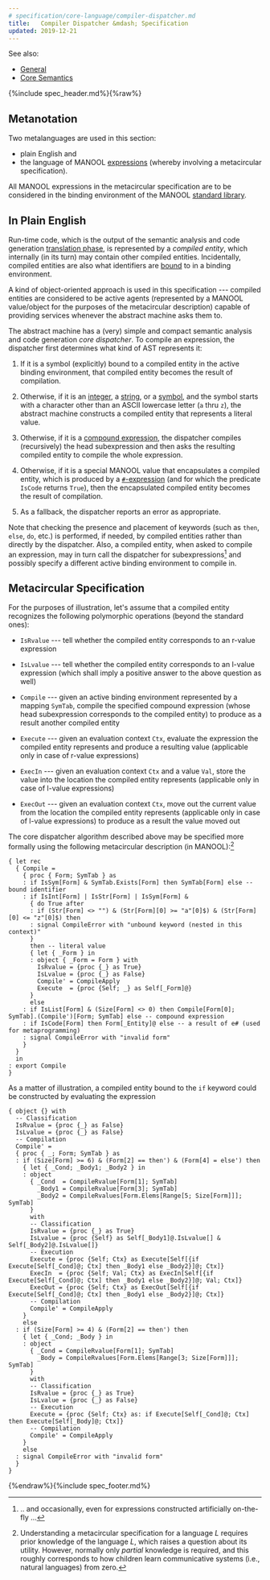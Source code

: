```yaml
---
# specification/core-language/compiler-dispatcher.md
title:   Compiler Dispatcher &mdash; Specification
updated: 2019-12-21
---
```


<aside markdown="1" class="right">

See also:
  * [General](General#start)
  * [Core Semantics](CoreSemantics#start)

</aside>

{%include spec_header.md%}{%raw%}


Metanotation
----------------------------------------------------------------------------------------------------------------------------------------------------------------

Two metalanguages are used in this section:
  * plain English and
  * the language of MANOOL [expressions] (whereby involving a metacircular specification).

All MANOOL expressions in the metacircular specification are to be considered in the binding environment of the MANOOL [standard library].

[expressions]:      /specification/core-language/semantic-concepts#h:forms-expressions-control-flow  "Forms, expressions, control flow"
[standard library]: /specification/standard-library/#start                                           "Standard Library"


In Plain English
----------------------------------------------------------------------------------------------------------------------------------------------------------------

Run-time code, which is the output of the semantic analysis and code generation [translation phase], is represented by a _compiled entity_, which internally (in
its turn) may contain other compiled entities. Incidentally, compiled entities are also what identifiers are [bound] to in a binding environment.

A kind of object-oriented approach is used in this specification --- compiled entities are considered to be active agents (represented by a MANOOL value/object
for the purposes of the metacircular description) capable of providing services whenever the abstract machine asks them to.

The abstract machine has a (very) simple and compact semantic analysis and code generation _core dispatcher_. To compile an expression, the dispatcher first
determines what kind of AST represents it:

1. If it is a symbol (explicitly) bound to a compiled entity in the active binding environment, that compiled entity becomes the result of compilation.

2. Otherwise, if it is an [integer], a [string], or a [symbol], and the symbol starts with a character other than an ASCII lowercase letter (`a` thru `z`), the
   abstract machine constructs a compiled entity that represents a literal value.

3. Otherwise, if it is a [compound expression], the dispatcher compiles (recursively) the head subexpression and then asks the resulting compiled entity to
   compile the whole expression.

4. Otherwise, if it is a special MANOOL value that encapsulates a compiled entity, which is produced by a [`#`-expression] (and for which the predicate `IsCode`
   returns `True`), then the encapsulated compiled entity becomes the result of compilation.

5. As a fallback, the dispatcher reports an error as appropriate.

Note that checking the presence and placement of keywords (such as `then`, `else`, `do`, etc.) is performed, if needed, by compiled entities rather than
directly by the dispatcher. Also, a compiled entity, when asked to compile an expression, may in turn call the dispatcher for subexpressions[^b1] and possibly
specify a different active binding environment to compile in.

[^b1]: .. and occasionally, even for expressions constructed artificially on-the-fly ...

[translation phase]:   /specification/general#h:translation-overview                                                        "Translation Overview"
[bound]:               /specification/core-language/semantic-concepts#h:bindings-and-scopes-binding-environments "Bindings and scopes, binding environments"
[integer]:             /specification/standard-library/basic-data-types#h:integer                                           "Integer Type"
[string]:              /specification/standard-library/basic-data-types#h:string                                            "String Type"
[symbol]:              /specification/standard-library/basic-data-types#h:symbol                                            "Symbol Type"
[compound expression]: /specification/core-language/semantic-concepts#h:forms-expressions-control-flow                      "Forms, expressions, control flow"
[`#`-expression]:      /specification/standard-library/custom-notation-syntactic-macros-metaprogramming#h:sharp-expressions "#-expressions"

Metacircular Specification
----------------------------------------------------------------------------------------------------------------------------------------------------------------

For the purposes of illustration, let's assume that a compiled entity recognizes the following polymorphic operations (beyond the standard ones):

* `IsRvalue` --- tell whether the compiled entity corresponds to an r-value expression

* `IsLvalue` --- tell whether the compiled entity corresponds to an l-value expression (which shall imply a positive answer to the above question as well)

* `Compile` --- given an active binding environment represented by a mapping `SymTab`, compile the specified compound expression (whose head subexpression
  corresponds to the compiled entity) to produce as a result another compiled entity

* `Execute` --- given an evaluation context `Ctx`, evaluate the expression the compiled entity represents and produce a resulting value (applicable only in case
  of r-value expressions)

* `ExecIn` --- given an evaluation context `Ctx` and a value `Val`, store the value into the location the compiled entity represents (applicable only in case of
  l-value expressions)

* `ExecOut` --- given an evaluation context `Ctx`, move out the current value from the location the compiled entity represents (applicable only in case of
  l-value expressions) to produce as a result the value moved out

The core dispatcher algorithm described above may be specified more formally using the following metacircular description (in MANOOL):[^c1]

    { let rec
      { Compile =
        { proc { Form; SymTab } as
        : if IsSym[Form] & SymTab.Exists[Form] then SymTab[Form] else -- bound identifier
        : if IsInt[Form] | IsStr[Form] | IsSym[Form] &
          { do True after
          : if (Str[Form] <> "") & (Str[Form][0] >= "a"[0]$) & (Str[Form][0] <= "z"[0]$) then
          : signal CompileError with "unbound keyword (nested in this context)"
          }
          then -- literal value
          { let { _Form } in
          : object { _Form = Form } with
            IsRvalue = {proc {_} as True}
            IsLvalue = {proc {_} as False}
            Compile' = CompileApply
            Execute  = {proc {Self; _} as Self[_Form]@}
          }
          else
        : if IsList[Form] & (Size[Form] <> 0) then Compile[Form[0]; SymTab].(Compile')[Form; SymTab] else -- compound expression
        : if IsCode[Form] then Form[_Entity]@ else -- a result of e# (used for metaprogramming)
        : signal CompileError with "invalid form"
        }
      }
      in
    : export Compile
    }

[^c1]: Understanding a metacircular specification for a language _L_ requires prior knowledge of the language _L_, which raises a question about its utility.
       However, normally only *partial* knowledge is required, and this roughly corresponds to how children learn communicative systems (i.e., natural
       languages) from zero.

As a matter of illustration, a compiled entity bound to the `if` keyword could be constructed by evaluating the expression

    { object {} with
      -- Classification
      IsRvalue = {proc {_} as False}
      IsLvalue = {proc {_} as False}
      -- Compilation
      Compile' =
      { proc { _; Form; SymTab } as
      : if (Size[Form] >= 6) & (Form[2] == then') & (Form[4] = else') then
        { let { _Cond; _Body1; _Body2 } in
        : object
          { _Cond  = CompileRvalue[Form[1]; SymTab]
            _Body1 = CompileRvalue[Form[3]; SymTab]
            _Body2 = CompileRvalues[Form.Elems[Range[5; Size[Form]]]; SymTab]
          }
          with
          -- Classification
          IsRvalue = {proc {_} as True}
          IsLvalue = {proc {Self} as Self[_Body1]@.IsLvalue[] & Self[_Body2]@.IsLvalue[]}
          -- Execution
          Execute = {proc {Self; Ctx} as Execute[Self[{if Execute[Self[_Cond]@; Ctx] then _Body1 else _Body2}]@; Ctx]}
          ExecIn  = {proc {Self; Val; Ctx} as ExecIn[Self[{if Execute[Self[_Cond]@; Ctx] then _Body1 else _Body2}]@; Val; Ctx]}
          ExecOut = {proc {Self; Ctx} as ExecOut[Self[{if Execute[Self[_Cond]@; Ctx] then _Body1 else _Body2}]@; Ctx]}
          -- Compilation
          Compile' = CompileApply
        }
        else
      : if (Size[Form] >= 4) & (Form[2] == then') then
        { let { _Cond; _Body } in
        : object
          { _Cond = CompileRvalue[Form[1]; SymTab]
            _Body = CompileRvalues[Form.Elems[Range[3; Size[Form]]]; SymTab]
          }
          with
          -- Classification
          IsRvalue = {proc {_} as True}
          IsLvalue = {proc {_} as False}
          -- Execution
          Execute = {proc {Self; Ctx} as: if Execute[Self[_Cond]@; Ctx] then Execute[Self[_Body]@; Ctx]}
          -- Compilation
          Compile' = CompileApply
        }
        else
      : signal CompileError with "invalid form"
      }
    }


{%endraw%}{%include spec_footer.md%}
